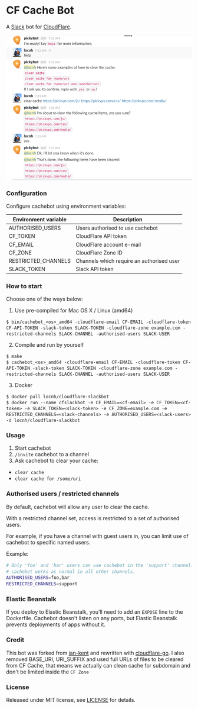 CF Cache Bot
========

A [Slack](https://slack.com/) bot for [CloudFlare](https://www.cloudflare.com/).

![Screenshot of cachebot](screenshot.png)

### Configuration

Configure cachebot using environment variables:

| Environment variable | Description
| -------------------- | -----------
| AUTHORISED_USERS     | Users authorised to use cachebot
| CF_TOKEN             | CloudFlare API token
| CF_EMAIL             | CloudFlare account e-mail
| CF_ZONE              | CloudFlare Zone ID
| RESTRICTED_CHANNELS  | Channels which require an authorised user
| SLACK_TOKEN          | Slack API token

### How to start

Choose one of the ways below:

1. Use pre-compiled for Mac OS X / Linux (amd64)

  ```
  $ bin/cachebot_<os>_amd64 -cloudflare-email CF-EMAIL -cloudflare-token CF-API-TOKEN -slack-token SLACK-TOKEN -cloudflare-zone example.com -restricted-channels SLACK-CHANNEL -authorised-users SLACK-USER
  ```

2. Compile and run by yourself

  ```
  $ make
  $ cachebot_<os>_amd64 -cloudflare-email CF-EMAIL -cloudflare-token CF-API-TOKEN -slack-token SLACK-TOKEN -cloudflare-zone example.com -restricted-channels SLACK-CHANNEL -authorised-users SLACK-USER
  ```

3. Docker

  ```
  $ docker pull locnh/cloudflare-slackbot
  $ docker run --name cfslackbot -e CF_EMAIL=<cf-email> -e CF_TOKEN=<cf-token> -e SLACK_TOKEN=<slack-token> -e CF_ZONE=example.com -e RESTRICTED_CHANNELS=<slack-channels> -e AUTHORISED_USERS=<slack-users> -d locnh/cloudflare-slackbot
  ```

### Usage

1. Start cachebot
2. `/invite` cachebot to a channel
3. Ask cachebot to clear your cache:
  - `clear cache`
  - `clear cache for /some/uri`

### Authorised users / restricted channels

By default, cachebot will allow any user to clear the cache.

With a restricted channel set, access is restricted to a set of authorised users.

For example, if you have a channel with guest users in, you can limit use of
cachebot to specific named users.

Example:

```bash
# Only 'foo' and 'bar' users can use cachebot in the 'support' channel.
# cachebot works as normal in all other channels.
AUTHORISED_USERS=foo,bar
RESTRICTED_CHANNELS=support
```

### Elastic Beanstalk

If you deploy to Elastic Beanstalk, you'll need to add an `EXPOSE` line to
the Dockerfile. Cachebot doesn't listen on any ports, but Elastic Beanstalk
prevents deployments of apps without it.

### Credit

This bot was forked from [ian-kent](https://github.com/ian-kent/cachebot) and rewritten with [cloudflare-go](https://github.com/cloudflare/cloudflare-go).
I also removed BASE_URI, URI_SUFFIX and used full URLs of files to be cleared from CF Cache, that means we actually can clean cache for subdomain and don't be limited inside the `CF Zone`

### License

Released under MIT license, see [LICENSE](LICENSE.md) for details.
